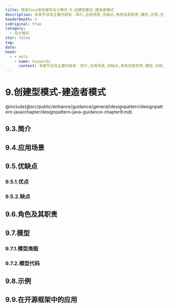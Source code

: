 ```yaml
---
title: 使用Java语言编写设计模式-9.创建型模式-建造者模式
description: 本章节涉及主要内容有：简介,应用场景,优缺点,角色及其职责,模型,示例,在开源框架中的应用,具体每个小节中包含的内容可使通过下面的章节内容大纲进行查看,所有代码均经过严格测试，可直接复制运行即可。
headerDepth: 4
isOriginal: true
category:
  - 设计模式
star: false
tag:
date: 
head:
  - - meta
    - name: keywords
      content: 本章节涉及主要内容有：简介,应用场景,优缺点,角色及其职责,模型,示例,在开源框架中的应用,具体每个小节中包含的内容可使通过下面的章节内容大纲进行查看,所有代码均经过严格测试，可直接复制运行即可。
---
```


# 9.创建型模式-建造者模式
@include(@src/public/enhance/guidance/general/designpattern/designpattern-java/chapter/designpattern-java-guidance-chapter9.md)
## 9.3.简介
## 9.4.应用场景
## 9.5.优缺点
### 9.5.1.优点
### 9.5.2.缺点
## 9.6.角色及其职责
## 9.7.模型
### 9.7.1.模型类图
### 9.7.2.模型代码
## 9.8.示例
## 9.9.在开源框架中的应用

<ScrollIntoPageView/>
<HideSideBar/>
